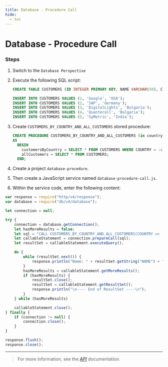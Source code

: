 ```yaml
---
title: Database - Procedure Call
hide:
  - toc
---
```


Database - Procedure Call
===

### Steps

1. Switch to the `Database Perspective`
1. Execute the following SQL script:

    ```sql
    CREATE TABLE CUSTOMERS (ID INTEGER PRIMARY KEY, NAME VARCHAR(50), COUNTRY VARCHAR(50));

    INSERT INTO CUSTOMERS VALUES (1, 'Google', 'USA');
    INSERT INTO CUSTOMERS VALUES (2, 'SAP', 'Germany');
    INSERT INTO CUSTOMERS VALUES (3, 'DigitalLights', 'Bulgaria');
    INSERT INTO CUSTOMERS VALUES (4, 'Quanterall', 'Bulgaria');
    INSERT INTO CUSTOMERS VALUES (5, 'SyMetric', 'India');
    ```
1. Create `CUSTOMERS_BY_COUNTRY_AND_ALL_CUSTOMERS` stored procedure:

    ```sql
    CREATE PROCEDURE CUSTOMERS_BY_COUNTRY_AND_ALL_CUSTOMERS (in country varchar(50), out customersByCountry CUSTOMERS, out allCustomers CUSTOMERS) 
    AS
      BEGIN 
        customersByCountry = SELECT * FROM CUSTOMERS WHERE COUNTRY = :country;
        allCustomers = SELECT * FROM CUSTOMERS;
      END;
    ```

1. Create a project `database-procedure`.
1. Then create a JavaScript service named `database-procedure-call.js`.
1. Within the service code, enter the following content:

```javascript
var response = require("http/v4/response");
var database = require("db/v4/database");

let connection = null;

try {
    connection = database.getConnection();
    let hasMoreResults = false;
    let sql = "CALL CUSTOMERS_BY_COUNTRY_AND_ALL_CUSTOMERS(COUNTRY => 'Bulgaria', customersByCountry => ?, allCustomers => ?)";
    let callableStatement = connection.prepareCall(sql);
    let resultSet = callableStatement.executeQuery();

    do {
        while (resultSet.next()) {
            response.println("Name: " + resultSet.getString("NAME") + ", Country: " + resultSet.getString("COUNTRY"));
        }
        hasMoreResults = callableStatement.getMoreResults();
        if (hasMoreResults) {
            resultSet.close();
            resultSet = callableStatement.getResultSet();
            response.println("\n---- End of ResultSet ----\n");
        }
    } while (hasMoreResults)

    callableStatement.close();
} finally {
    if (connection != null) {
        connection.close();
    }
}

response.flush();
response.close();

```

---

> For more information, see the *[API](../../api/)* documentation.
